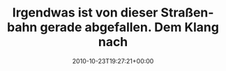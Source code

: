 ---
retweeted: false
source: <a href="http://twitter.com/download/iphone" rel="nofollow">Twitter for iPhone</a>
entities:
  hashtags: []
  symbols: []
  user_mentions: []
  urls: []
display_text_range:
- '0'
- '89'
favorite_count: '0'
id_str: '28527973088'
truncated: false
retweet_count: '0'
id: '28527973088'
created_at: Sat Oct 23 19:27:21 +0000 2010
favorited: false
full_text: Irgendwas ist von dieser Straßenbahn gerade abgefallen. Dem Klang nach
  war es aus Metall.
lang: de
tags:
- pesos/twitter
date: '2010-10-23T19:27:21+00:00'
src: https://twitter.com/bascht/status/28527973088
original_url: https://twitter.com/bascht/status/28527973088
type: twitter_tweet
text: Irgendwas ist von dieser Straßenbahn gerade abgefallen. Dem Klang nach war es
  aus Metall.
title: 'Irgendwas ist von dieser Straßenbahn gerade abgefallen. Dem Klang nach '

---
